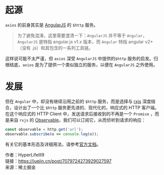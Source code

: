 # 起源

`axios` 的前身其实是 [AngularJS](https://link.juejin.cn?target=https%3A%2F%2Fangularjs.org%2F "https://angularjs.org/") 的 `$http` 服务。

> 为了避免混淆，这里需要澄清一下：`AngularJS` 并不等于 `Angular`，`AngularJS` 是特指 angular.js v1.x 版本，而 `Angular` 特指 angular v2+ （没有 .js）和其包含的一系列工具链。

这样说可能不太严谨，但 `axios` 深受 `AngularJS` 中提供的`$http` 服务的启发。归根结底，`axios` 是为了提供一个类似独立的服务，以便在 `AngularJS` 之外使用。

# 发展

但在 `Angular` 中，却没有继续沿用之前的 `$http` 服务，而是选择与 [rxjs](https://link.juejin.cn?target=https%3A%2F%2Fgithub.com%2FReactiveX%2Frxjs "https://github.com/ReactiveX/rxjs") 深度结合，设计出了一个比 `$http` 服务更先进的、现代化的，响应式的 HTTP 客户端。 在这个响应式的 HTTP Client 中，发送请求后接收到的不再是一个 `Promise` ，而是来自 `rxjs` 的 [Observable](https://link.juejin.cn?target=https%3A%2F%2Frxjs.tech%2Fapi%2Findex%2Fclass%2FObservable "https://rxjs.tech/api/index/class/Observable")，我们可以订阅它，从而侦听到请求的响应：

```ts
const observable = http.get('url');
observable.subscribe(o => console.log(o));
```

有关它的基本形态及详细用法，请参考[官方文档](https://link.juejin.cn?target=https%3A%2F%2Fangular.cn%2Fguide%2Fhttp "https://angular.cn/guide/http")。


作者：HyperLifelll9  
链接：https://juejin.cn/post/7079724273929027597  
来源：稀土掘金  